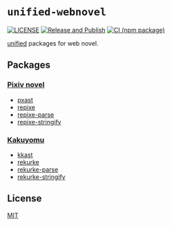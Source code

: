 # `unified-webnovel`

[![LICENSE][license-badge]][license]
[![Release and Publish](https://github.com/RShirohara/unified-webnovel/actions/workflows/release.yaml/badge.svg?branch=main)](https://github.com/RShirohara/unified-webnovel/actions/workflows/release.yaml)
[![CI (npm package)](https://github.com/RShirohara/unified-webnovel/actions/workflows/ci-package.yaml/badge.svg?branch=main)](https://github.com/RShirohara/unified-webnovel/actions/workflows/ci-package.yaml)

[unified][] packages for web novel.

## Packages

### [Pixiv novel][pixiv-novel]

- [pxast](./packages/pxast)
- [repixe](./packages/repixe)
- [repixe-parse](./packages/repixe-parse)
- [repixe-stringify](./packages/repixe-stringify)

### [Kakuyomu][kakuyomu]

- [kkast](./packages/kkast)
- [rekurke](./packages/rekurke)
- [rekurke-parse](./packages/rekurke-parse)
- [rekurke-stringify](./packages/rekurke-stringify)

## License

[MIT][license]

<!-- Link Definitions -->

[kakuyomu]: https://kakuyomu.jp
[license-badge]: https://img.shields.io/github/license/RShirohara/unified-webnovel
[license]: ./LICENSE.md
[pixiv-novel]: https://www.pixiv.net/novel
[unified]: https://github.com/unifiedjs/unified
